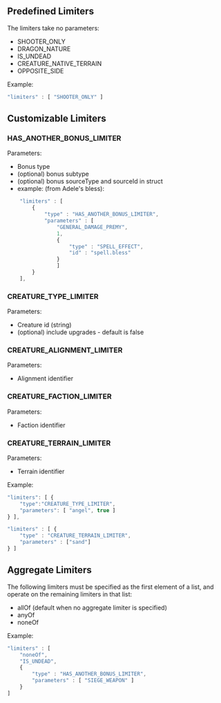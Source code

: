 ## Predefined Limiters

The limiters take no parameters:

-   SHOOTER_ONLY
-   DRAGON_NATURE
-   IS_UNDEAD
-   CREATURE_NATIVE_TERRAIN
-   OPPOSITE_SIDE

Example:

``` javascript
"limiters" : [ "SHOOTER_ONLY" ]
```

## Customizable Limiters

### HAS_ANOTHER_BONUS_LIMITER

Parameters:

-   Bonus type
-   (optional) bonus subtype
-   (optional) bonus sourceType and sourceId in struct
-   example: (from Adele's bless):

``` javascript
	"limiters" : [
		{
			"type" : "HAS_ANOTHER_BONUS_LIMITER",
			"parameters" : [
				"GENERAL_DAMAGE_PREMY",
				1,
				{
					"type" : "SPELL_EFFECT",
					"id" : "spell.bless"
				}
				]
		}
	],
```

### CREATURE_TYPE_LIMITER

Parameters:

-   Creature id (string)
-   (optional) include upgrades - default is false

### CREATURE_ALIGNMENT_LIMITER

Parameters:

-   Alignment identifier

### CREATURE_FACTION_LIMITER

Parameters:

-   Faction identifier

### CREATURE_TERRAIN_LIMITER

Parameters:

-   Terrain identifier

Example:

``` javascript
"limiters": [ {
	"type":"CREATURE_TYPE_LIMITER",
	"parameters": [ "angel", true ]
} ],
```

``` javascript
"limiters" : [ {
	"type" : "CREATURE_TERRAIN_LIMITER",
	"parameters" : ["sand"]
} ]
```

## Aggregate Limiters

The following limiters must be specified as the first element of a list,
and operate on the remaining limiters in that list:

-   allOf (default when no aggregate limiter is specified)
-   anyOf
-   noneOf

Example:

``` javascript
"limiters" : [
    "noneOf",
    "IS_UNDEAD",
    {
        "type" : "HAS_ANOTHER_BONUS_LIMITER",
        "parameters" : [ "SIEGE_WEAPON" ]
    }
]
```